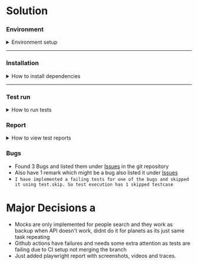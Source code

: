 # Solution

### Environment
<details>
  <summary>Environment setup</summary>

##### Needed softwares should be installed
* [Git][1]
* [Node.js][2]

To check all these items installed properly, run one by one in your terminal:
```shell
node -v;
git --version;
java --version;
```

You should see versions for all these items, without any errors.
</details>

***

### Installation
<details>
  <summary>How to install dependencies</summary>

1. Navigate to the folder in which framework will be stored, and run in your terminal copied link (with HTTPS path):
```shell
git clone https://github.com/srinivasbudh/playwright-test-automation.git
```
2. Navigate into the downloaded "cypress-e2e-automation" repository folder
```shell
cd playwright-test-automation/
```
3. Install all required dependencies:
```shell
npm ci
```
</details>

***

### Test run
<details>
  <summary>How to run tests</summary>

#### Before tests run
Before running the e2e cypress tests you need to **start the application** <br>
Please run in your terminal:
```shell
npm run start
```

#### Cypress run
To run the cypress tests you can use the command:
```shell
npm run test
```

</details>

### Report
<details>
  <summary>How to view test reports</summary>

  Playwright captures videos and also screenshots for failed scenarios and store it under playwright-report folder.

</details>

### Bugs
* Found 3 Bugs and listed them under [Issues][3] in the git repository
* Also have 1 remark which might be a bug also listed it under [Issues][3]
* ` I have implemented a failing tests for one of the bugs and skipped it using test.skip. So test execution has 1 skipped testcase `

# Major Decisions a

* Mocks are only implemented for people search and they work as backup when API doesn't work, didnt do it for planets as its just same task repeating
* Github actions have failures and needs some extra attention as tests are failing due to CI setup not merging the branch
* Just added playwright report with screenshots, videos and traces.



[1]: https://git-scm.com/downloads
[2]: https://nodejs.org/en/
[3]: https://github.com/srinivasbudh/cypress-e2e-automation/issues